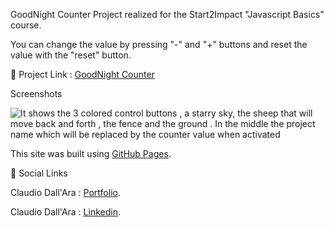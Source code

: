 GoodNight Counter
Project realized for the Start2Impact "Javascript Basics" course.

You can change the value by pressing "-" and "+" buttons and reset the value with the "reset" button.

🔗 Project Link : [GoodNight Counter](https://boobagreen.github.io/sheep-counter/)

Screenshots

![It shows the 3 colored control buttons , a starry sky, the sheep that will move back and forth , the fence and the ground . In the middle the project name which will be replaced by the counter value when activated](https://https://ibb.co/zHBpn7q)

This site was built using [GitHub Pages](https://pages.github.com/).

🔗 Social Links

Claudio Dall'Ara : [Portfolio](https://boobagreen.github.io/portfolio/).

Claudio Dall'Ara : [Linkedin](https://www.linkedin.com/in/claudio-dall-ara-244816175/).
